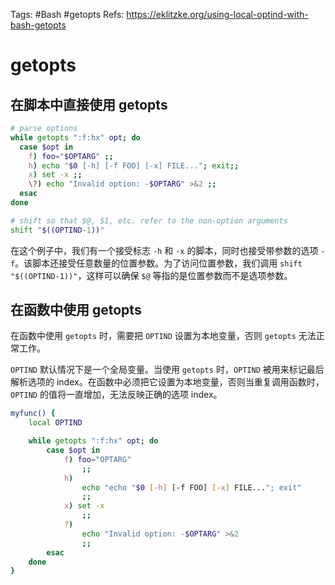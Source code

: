 
Tags: #Bash #getopts
Refs: https://eklitzke.org/using-local-optind-with-bash-getopts

# getopts

## 在脚本中直接使用 getopts

```bash
# parse options
while getopts ":f:hx" opt; do
  case $opt in
    f) foo="$OPTARG" ;;
    h) echo "$0 [-h] [-f FOO] [-x] FILE..."; exit;;
    x) set -x ;;
    \?) echo "Invalid option: -$OPTARG" >&2 ;;
  esac
done

# shift so that $@, $1, etc. refer to the non-option arguments
shift "$((OPTIND-1))"
```

在这个例子中，我们有一个接受标志 `-h` 和 `-x` 的脚本，同时也接受带参数的选项 `-f`。该脚本还接受任意数量的位置参数。为了访问位置参数，我们调用 `shift "$((OPTIND-1))"`，这样可以确保 `$@` 等指的是位置参数而不是选项参数。

## 在函数中使用 getopts

在函数中使用 `getopts` 时，需要把 `OPTIND` 设置为本地变量，否则 `getopts` 无法正常工作。

`OPTIND` 默认情况下是一个全局变量。当使用 `getopts` 时，`OPTIND` 被用来标记最后解析选项的 index。在函数中必须把它设置为本地变量，否则当重复调用函数时，`OPTIND` 的值将一直增加，无法反映正确的选项 index。

```bash
myfunc() {
	local OPTIND

	while getopts ":f:hx" opt; do
		case $opt in
			f) foo="OPTARG"
				;;
			h)
				echo "echo "$0 [-h] [-f FOO] [-x] FILE..."; exit"
				;;
			x) set -x
				;;
			?)
				echo "Invalid option: -$OPTARG" >&2
				;;
		esac
	done
}
```